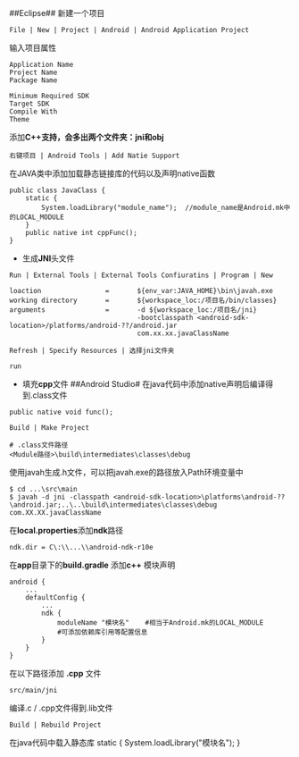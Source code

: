 ##Eclipse##
新建一个项目
<!---->
	File | New | Project | Android | Android Application Project
输入项目属性
<!---->
	Application Name
	Project Name
	Package Name

	Minimum Required SDK
	Target SDK
	Compile With
	Theme
添加**C++**支持，会多出两个文件夹：**jni**和**obj**
<!---->
	右键项目 | Android Tools | Add Natie Support
在JAVA类中添加加载静态链接库的代码以及声明native函数
<!---->
	public class JavaClass {
		static {
			System.loadLibrary("module_name");	//module_name是Android.mk中的LOCAL_MODULE
		}
		public native int cppFunc();
	}
- 生成**JNI**头文件
<!---->
	Run | External Tools | External Tools Confiuratins | Program | New
<!---->
	loaction				=		${env_var:JAVA_HOME}\bin\javah.exe
	working directory		= 		${workspace_loc:/项目名/bin/classes}
	arguments				=		-d ${workspace_loc:/项目名/jni}
									-bootclasspath <android-sdk-location>/platforms/android-??/android.jar
									com.xx.xx.javaClassName
<!---->
	Refresh | Specify Resources | 选择jni文件夹
<!---->
	run
- 填充**cpp**文件
##Android Studio#
在java代码中添加native声明后编译得到.class文件
<!---->
	public native void func();
<!---->
	Build | Make Project

	# .class文件路径
	<Mudule路径>\build\intermediates\classes\debug
使用javah生成.h文件，可以把javah.exe的路径放入Path环境变量中
<!---->

	$ cd ...\src\main
	$ javah -d jni -classpath <android-sdk-location>\platforms\android-??\android.jar;..\..\build\intermediates\classes\debug com.XX.XX.javaClassName
<!---->
在**local.properties**添加**ndk**路径
<!---->
	ndk.dir = C\:\\...\\android-ndk-r10e
在**app**目录下的**build.gradle** 添加**c++** 模块声明
<!---->
	android {
		...
		defaultConfig {
			...
			ndk {
				moduleName "模块名"	#相当于Android.mk的LOCAL_MODULE
				#可添加依赖库引用等配置信息
			}
		}
	}
在以下路径添加 **.cpp** 文件
<!---->
	src/main/jni
编译.c / .cpp文件得到.lib文件
<!---->
	Build | Rebuild Project
在java代码中载入静态库
	static {
		System.loadLibrary("模块名");
	}
	